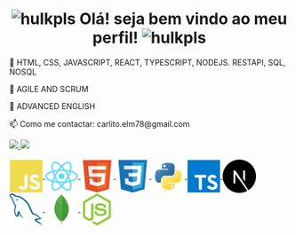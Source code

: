 <h1></h1>
<h1 align="center"> <img src="https://i.imgur.com/ZEkFJCG.gif" height="40" width="40" alt="hulkpls"> Olá! seja bem vindo ao meu perfil! <img src="https://i.imgur.com/ZEkFJCG.gif" height="40" width="40" alt="hulkpls"></h1>

<p> 🌱 HTML, CSS, JAVASCRIPT, REACT, TYPESCRIPT, NODEJS. RESTAPI, SQL, NOSQL</p>
<p> 🌱 AGILE AND SCRUM</p>
<p> 🌱 ADVANCED ENGLISH</p>
<p> 📫 Como me contactar: carlito.elm78@gmail.com </p>

<div align="left" display="flex">
  <a href="https://github.com/cmesquitawz">
  <img height="150em" src="https://github-readme-stats.vercel.app/api?username=shirator&show_icons=true&theme=dark&include_all_commits=true&count_private=true"/>
  <img height="150em" src="https://github-readme-stats.vercel.app/api/top-langs/?username=shirator&layout=compact&langs_count=7&theme=dark"/>
</div>

<div style="display: inline_block" align="left"><br>
  <img align="center" alt="cmesquitawz-Js" height="60" width="60" src="https://raw.githubusercontent.com/devicons/devicon/master/icons/javascript/javascript-plain.svg">
  <img align="center" alt="cmesquitawz-React" height="60" width="60" src="https://raw.githubusercontent.com/devicons/devicon/master/icons/react/react-original.svg">
  <img align="center" alt="cmessquitawz-HTML" height="60" width="60" src="https://raw.githubusercontent.com/devicons/devicon/master/icons/html5/html5-original.svg">
  <img align="center" alt="cmesquitawz-CSS" height="60" width="60" src="https://raw.githubusercontent.com/devicons/devicon/master/icons/css3/css3-original.svg">
  <img align="center" alt="cmesquitawz-Python" height="60" width="60" src="https://raw.githubusercontent.com/devicons/devicon/master/icons/python/python-original.svg">
  <img align="center" alt="cmesquitawz-typescript" height="60" width="60" src="https://raw.githubusercontent.com/devicons/devicon/master/icons/typescript/typescript-original.svg">
<img align="center" alt="cmesquitawznext" height="60" width="60" src="https://raw.githubusercontent.com/devicons/devicon/1119b9f84c0290e0f0b38982099a2bd027a48bf1/icons/nextjs/nextjs-original.svg">
<img align="center" alt="cmesquitawz-Js" height="60" width="60" src="https://raw.githubusercontent.com/devicons/devicon/1119b9f84c0290e0f0b38982099a2bd027a48bf1/icons/mysql/mysql-original.svg">
<img align="center" alt="cmesquitawz-Js" height="60" width="60" src="https://raw.githubusercontent.com/devicons/devicon/1119b9f84c0290e0f0b38982099a2bd027a48bf1/icons/mongodb/mongodb-original.svg">
<img align="center" alt="cmesquitawz-Js" height="60" width="60" src="https://raw.githubusercontent.com/devicons/devicon/1119b9f84c0290e0f0b38982099a2bd027a48bf1/icons/nodejs/nodejs-original.svg">

</div>
 

